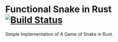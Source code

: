 # Functional Snake in Rust [![Build Status](https://travis-ci.org/davenport-rust/functional-snake.svg?branch=master)](https://travis-ci.org/davenport-rust/functional-snake)

Simple Implementation of A Game of Snake in Rust.